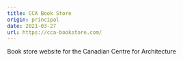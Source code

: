 ```yaml
---
title: CCA Book Store
origin: principal
date: 2021-03-27
url: https://cca-bookstore.com/
---
```


Book store website for the Canadian Centre for Architecture

<!--more-->
